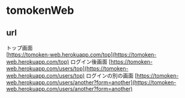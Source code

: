 # tomokenWeb

## url
トップ画面  
[https://tomoken-web.herokuapp.com/top](https://tomoken-web.herokuapp.com/top)
ログイン後画面
[https://tomoken-web.herokuapp.com/users/top](https://tomoken-web.herokuapp.com/users/top)
ログインの別の画面
[https://tomoken-web.herokuapp.com/users/another?form=another](https://tomoken-web.herokuapp.com/users/another?form=another)

